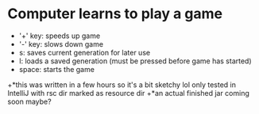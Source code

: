 # Computer learns to play a game

+ '+' key: speeds up game
+ '-' key: slows down game
+ s: saves current generation for later use
+ l: loads a saved generation (must be pressed before game has started)
+ space: starts the game


+*this was written in a few hours so it's a bit sketchy lol only tested in IntelliJ with rsc dir marked as resource dir
+*an actual finished jar coming soon maybe?